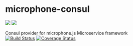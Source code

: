 # microphone-consul
![](https://avatars3.githubusercontent.com/u/16361502?v=3&s=200)  ![](http://svgporn.com/logos/consul.svg)  

Consul provider for microphone.js Microservice framework  
[![Build Status](https://travis-ci.org/microphonejs/microphone-consul.svg?branch=master)](https://travis-ci.org/microphonejs/microphone-consul)  [![Coverage Status](https://coveralls.io/repos/github/microphonejs/microphone-consul/badge.svg?branch=master)](https://coveralls.io/github/microphonejs/microphone-consul?branch=master)
